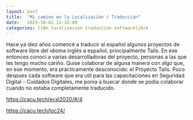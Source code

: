 ```yaml
---
layout: post
title:  "Mi camino en la Localización / Traducción"
date:   2025-10-01 12:32:00
categories: l10n localizacion traduccion softwarelibre
---
```



Hace ya diez años comencé a traducir al español algunos proyectos de software libre del idioma inglés a español, principalmente Tails. En ese entonces conocí a varias desarrolladoras del proyecto, personas a las que les tengo mucho cariño. Quise colaborar de alguna manera con algo que, en ese momento, era prácticamente desconocido: el Proyecto Tails. Poco despues cada software que era util para las capacitaciones en Seguridad Digital - Cuidados Digitales, me ponia a buscar donde se podia colaborar cuando no estaba completamente traducido.

https://cacu.tech/ecsl2020/#/4

https://cacu.tech/loc24/

